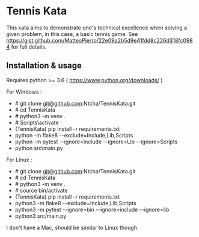 # Tennis Kata

This kata aims to demonstrate one's technical excellence when solving a given problem, in this case, a basic tennis game.
See https://gist.github.com/MatteoPierro/22e09a2b5d9e41fdd8c226d318fc0984 for full details.


## Installation & usage
Requires python >= 3.6 ( https://www.python.org/downloads/ )

For Windows :
* \# git clone git@github.com:Ntcha/TennisKata.git
* \# cd TennisKata
* \# python3 -m venv .
* \# Scripts\activate
* (TennisKata) pip install -r requirements.txt
* python -m flake8 --exclude=Include,Lib,Scripts
* python -m pytest --ignore=Include --ignore=Lib --ignore=Scripts
* python src\main.py

For Linux : 
* \# git clone git@github.com:Ntcha/TennisKata.git
* \# cd TennisKata
* \# python3 -m venv .
* \# source bin/activate
* (TennisKata) pip install -r requirements.txt
* python3 -m flake8 --exclude=Include,Lib,Scripts
* python3 -m pytest --ignore=bin --ignore=include --ignore=lib
* python3 src/main.py

I don't have a Mac, should be similar to Linux though.
